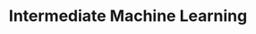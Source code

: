 ---
layout: post
title: Intermediate Machine Learning
category: badges
tag: kaggle
file: /assets/img/intermediate-machine-learning.svg
link: https://www.kaggle.com/learn/certification/nicolasdemontigny/intermediate-machine-learning
---